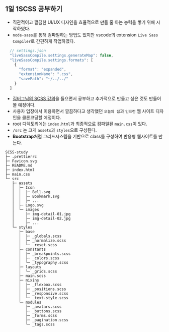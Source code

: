## 1일 1SCSS 공부하기

- 직관적이고 깔끔한 UI/UX 디자인을 효율적으로 만들 줄 아는 능력을 쌓기 위해 시작하였다.
- `node-sass`를 통해 컴파일하는 방법도 있지만 vscode의 extension `Live Sass Compiler`로 간편하게 작업하였다.

```js
  // settings.json
  "liveSassCompile.settings.generateMap": false,
  "liveSassCompile.settings.formats": [
    {
      "format": "expanded",
      "extensionName": ".css",
      "savePath": "~/../../"
    }
  ]
```

- [김버그님의 SCSS 강의](https://edu.goorm.io/lecture/25681/%EA%B9%80%EB%B2%84%EA%B7%B8%EC%9D%98-ui-%EA%B0%9C%EB%B0%9C-%EB%B6%80%ED%8A%B8%EC%BA%A0%ED%94%84-%EA%B2%BD%EB%A0%A5%EA%B0%99%EC%9D%80-%EC%8B%A0%EC%9E%85%EC%9C%BC%EB%A1%9C-%EB%A0%88%EB%B2%A8%EC%97%85)을 들으면서 공부하고 추가적으로 만들고 싶은 것도 만들어 볼 예정이다.
- 사용자 입장에서 이용하면서 깔끔하다고 생각했던 `오늘의 집`과 `인프런` 웹 사이트 디자인을 클론코딩할 예정이다.
- root 디렉토리에는 `index.html`과 최종적으로 컴파일된 `main.css`이 있다.
- `/src` 는 크게 `assets`과 `styles`으로 구성된다.
- **Bootstrap**처럼 그리드시스템을 기반으로 class를 구성하여 반응형 웹사이트를 만든다.

```
SCSS-study
├─ .prettierrc
├─ Favicon.svg
├─ README.md
├─ index.html
├─ main.css
└─ src
   ├─ assets
   │  ├─ Icon
   │  │  ├─ Bell.svg
   │  │  ├─ Bookmark.svg
   │  │  ├─ ...
   │  ├─ Logo.svg
   │  └─ images
   │     ├─ img-detail-01.jpg
   │     ├─ img-detail-02.jpg
   │     ├─ ...
   └─ styles
      ├─ base
      │  ├─ _globals.scss
      │  ├─ _normalize.scss
      │  └─ _reset.scss
      ├─ constants
      │  ├─ _breakpoints.scss
      │  ├─ _colors.scss
      │  └─ _typography.scss
      ├─ layouts
      │  └─ _grids.scss
      ├─ main.scss
      ├─ mixins
      │  ├─ _flexbox.scss
      │  ├─ _positions.scss
      │  ├─ _responsive.scss
      │  └─ _text-style.scss
      └─ modules
         ├─ _avatars.scss
         ├─ _buttons.scss
         ├─ _forms.scss
         ├─ _pagination.scss
         └─ _tags.scss

```

